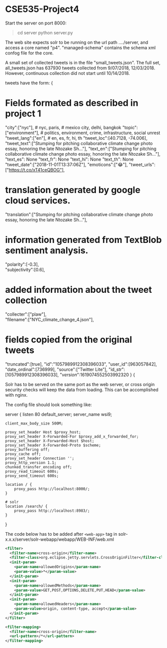 # CSE535-Project4


Start the server on port 8000:
> cd server
> python server.py


The web site expects solr to be running on the url path ..../server, and access a core named "p4".
"managed-schema" contains the schema xml confog file for the core.

A small set of collected tweets is in the file "small_tweets.json".  The full set, all_tweets.json has 637930 tweets collected from 9/07/2018, 12/03/2018.
However, continuous collection did not start until 10/14/2018.

tweets have the form:
{
  # Fields formated as described in project 1
  "city":["nyc"], # nyc, paris, # mexico city, delhi, bangkok
  "topic":["environment"],      # politics, environment, crime, infrastructure, social unrest
  "tweet_lang":["en"],          # en, es, fr, hi, th
  "tweet_loc":[40.7128, -74.006],
  "tweet_text":["Stumping for pitching collaborative climate change photo essay, honoring the late Ntozake Sh…"],
  "text_en":["Stumping for pitching collaborative climate change photo essay, honoring the late Ntozake Sh…"],
  "text_es": None
  "text_fr": None
  "text_hi": None
  "text_th": None
  "tweet_date":["2018-11-01T13:37:06Z"],
  "emoticons":["😂"],
  "tweet_urls":["https://t.co/xT41ceQBOG"],

  # translation generated by google cloud services.
  "translation":["Stumping for pitching collaborative climate change photo essay, honoring the late Ntozake Sh..."],

  # information generated from TextBlob sentiment analysis.
  "polarity":[-0.3],     
  "subjectivity":[0.6], 

  # added information about the tweet collection
  "collecter":["plaw"],  
  "filename":["NYC_climate_change_4.json"],

  # fields copied from the original tweets
  "truncated":[true],
  "id":"1057989912308396033",
  "user_id":[963057842],
  "date_ordinal":[736999],
  "source":["Twitter Lite"],
  "id_str":[1057989912308396033],
  "_version_":1619074552503992320
}
																				        {




Solr has to be served on the same port as the web server, or cross origin security checks will keep the data from loading.
This can be accomplished with nginx.

The config file should look something like:

server {
    listen 80 default_server;
    server_name wsi9;

    client_max_body_size 500M;

    proxy_set_header Host $proxy_host;
    proxy_set_header X-Forwarded-For $proxy_add_x_forwarded_for;
    proxy_set_header X-Forwarded-Host $host;
    proxy_set_header X-Forwarded-Proto $scheme;
    proxy_buffering off;
    proxy_cache off;
    proxy_set_header Connection '';
    proxy_http_version 1.1;
    chunked_transfer_encoding off;
    proxy_read_timeout 600s;
    proxy_send_timeout 600s;

    location / {
        proxy_pass http://localhost:8000/;
    }

    # solr
    location /search/ {
        proxy_pass http://localhost:8983/;
    }
}

The code below has to be added after ``` <web-app> ``` tag in solr-x.x.x/server/solr-webapp/webapp/WEB-INF/web.xml

```xml
<filter>
  <filter-name>cross-origin</filter-name>
  <filter-class>org.eclipse.jetty.servlets.CrossOriginFilter</filter-class>
  <init-param>
    <param-name>allowedOrigins</param-name>
    <param-value>*</param-value>
  </init-param>
  <init-param>
    <param-name>allowedMethods</param-name>
    <param-value>GET,POST,OPTIONS,DELETE,PUT,HEAD</param-value>
  </init-param>
  <init-param>
    <param-name>allowedHeaders</param-name>
    <param-value>origin, content-type, accept</param-value>
  </init-param>
</filter>

<filter-mapping>
  <filter-name>cross-origin</filter-name>
  <url-pattern>/*</url-pattern>
</filter-mapping>
```
			    







